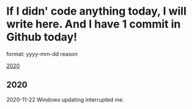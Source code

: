 # If I didn' code anything today, I will write here. And I have 1 commit in Github today!

format: yyyy-mm-dd reason  

[2020](#2020)  

## 2020
2020-11-22 Windows updating interrupted me.   